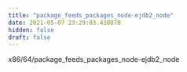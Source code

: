 ```yaml
---
title: "package_feeds_packages_node-ejdb2_node"
date: 2021-05-07 23:29:03.438078
hidden: false
draft: false
---
```


x86/64/package_feeds_packages_node-ejdb2_node

